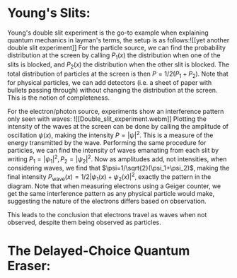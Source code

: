 # Young's Slits:

Young's double slit experiment is the go-to example when explaining quantum mechanics in layman's terms, the setup is as follows:![[yet another double slit experiment]]
For the particle source, we can find the probability distribution at the screen by calling $P_1(x)$ the distribution when one of the slits is blocked, and $P_2(x)$ the distribution when the other slit is blocked. The total distribution of particles at the screen is then $P=1/2(P_1+P_2)$. Note that for physical particles, we can add detectors (i.e. a sheet of paper with bullets passing through) without changing the distribution at the screen. This is the notion of completeness.

For the electron/photon source, experiments show an interference pattern only seen with waves:
![[Double_slit_experiment.webm]]
Plotting the intensity of the waves at the screen can be done by calling the amplitude of oscillation $\psi(x)$, making the intensity $P=|\psi|^2$. This is a measure of the energy transmitted by the wave. Performing the same procedure for particles, we can find the intensity of waves emanating from each slit by writing $P_1=|\psi_1|^2,P_2=|\psi_2|^2$. Now as amplitudes add, not intensities, when considering waves, we find that $\psi=1/\sqrt{2}(\psi_1+\psi_2)$, making the final intensity $P_\text{wave}(x)=1/2|\psi_1(x)+\psi_2(x)|^2$, exactly the pattern in the diagram. Note that when measuring electrons using a Geiger counter, we get the same interference pattern as any physical particle would make, suggesting the nature of the electrons differs based on observation.

This leads to the conclusion that electrons travel as waves when not observed, despite them being observed as particles.

# The Delayed-Choice Quantum Eraser:

